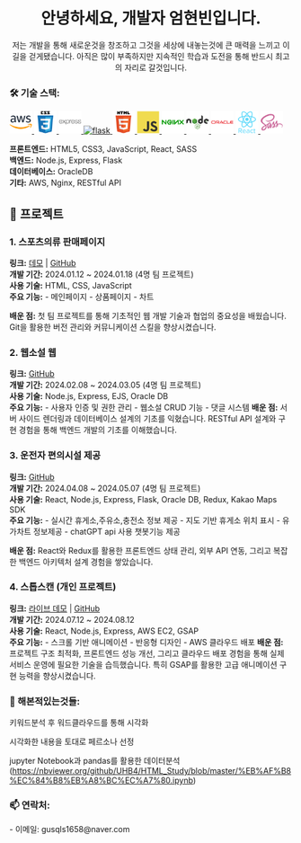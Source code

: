 <h1 align="center">안녕하세요,  개발자 엄현빈입니다.</h1>


<p align="center"> 
저는 개발을 통해 새로운것을 창조하고 그것을 세상에 내놓는것에 큰 매력을 느끼고 이 길을 걷게됐습니다. 
아직은 많이 부족하지만 지속적인 학습과 도전을 통해 반드시 최고의 자리로 갈것입니다.
</p>

<h3 align="left">🛠 기술 스택:</h3>

<p align="left"> <a href="https://aws.amazon.com" target="_blank" rel="noreferrer"> <img src="https://raw.githubusercontent.com/devicons/devicon/master/icons/amazonwebservices/amazonwebservices-original-wordmark.svg" alt="aws" width="40" height="40"/> </a> <a href="https://www.w3schools.com/css/" target="_blank" rel="noreferrer"> <img src="https://raw.githubusercontent.com/devicons/devicon/master/icons/css3/css3-original-wordmark.svg" alt="css3" width="40" height="40"/> </a> <a href="https://expressjs.com" target="_blank" rel="noreferrer"> <img src="https://raw.githubusercontent.com/devicons/devicon/master/icons/express/express-original-wordmark.svg" alt="express" width="40" height="40"/> </a> <a href="https://flask.palletsprojects.com/" target="_blank" rel="noreferrer"> <img src="https://www.vectorlogo.zone/logos/pocoo_flask/pocoo_flask-icon.svg" alt="flask" width="40" height="40"/> </a> <a href="https://www.w3.org/html/" target="_blank" rel="noreferrer"> <img src="https://raw.githubusercontent.com/devicons/devicon/master/icons/html5/html5-original-wordmark.svg" alt="html5" width="40" height="40"/> </a> <a href="https://developer.mozilla.org/en-US/docs/Web/JavaScript" target="_blank" rel="noreferrer"> <img src="https://raw.githubusercontent.com/devicons/devicon/master/icons/javascript/javascript-original.svg" alt="javascript" width="40" height="40"/> </a> <a href="https://www.nginx.com" target="_blank" rel="noreferrer"> <img src="https://raw.githubusercontent.com/devicons/devicon/master/icons/nginx/nginx-original.svg" alt="nginx" width="40" height="40"/> </a> <a href="https://nodejs.org" target="_blank" rel="noreferrer"> <img src="https://raw.githubusercontent.com/devicons/devicon/master/icons/nodejs/nodejs-original-wordmark.svg" alt="nodejs" width="40" height="40"/> </a> <a href="https://www.oracle.com/" target="_blank" rel="noreferrer"> <img src="https://raw.githubusercontent.com/devicons/devicon/master/icons/oracle/oracle-original.svg" alt="oracle" width="40" height="40"/> </a> <a href="https://reactjs.org/" target="_blank" rel="noreferrer"> <img src="https://raw.githubusercontent.com/devicons/devicon/master/icons/react/react-original-wordmark.svg" alt="react" width="40" height="40"/> </a> <a href="https://sass-lang.com" target="_blank" rel="noreferrer"> <img src="https://raw.githubusercontent.com/devicons/devicon/master/icons/sass/sass-original.svg" alt="sass" width="40" height="40"/> </a> </p>


<p align="left">
<strong>프론트엔드:</strong> HTML5, CSS3, JavaScript, React, SASS<br>
<strong>백엔드:</strong> Node.js, Express, Flask<br>
<strong>데이터베이스:</strong> OracleDB<br>
<strong>기타:</strong> AWS, Nginx, RESTful API
</p>

<h2>🚀 프로젝트</h2>

<h3>1. 스포츠의류 판매페이지</h3>
<strong>링크:</strong> <a href="https://uhb4.github.io/TEAMTWO/">데모</a> | <a href="https://github.com/uhB4/TEAMTWO/">GitHub</a><br>
<strong>개발 기간:</strong> 2024.01.12 ~ 2024.01.18 (4명 팀 프로젝트)<br>
<strong>사용 기술:</strong> HTML, CSS, JavaScript<br>
<strong>주요 기능:</strong>
- 메인페이지 
- 상품페이지
- 차트 


  <strong>배운 점:</strong> 첫 팀 프로젝트를 통해 기초적인 웹 개발 기술과 협업의 중요성을 배웠습니다. Git을 활용한 버전 관리와 커뮤니케이션 스킬을 향상시켰습니다.

<h3>2. 웹소설 웹</h3>
<strong>링크:</strong> <a href="https://github.com/UHB4/WebNovelSecondProject">GitHub</a><br>
<strong>개발 기간:</strong> 2024.02.08 ~ 2024.03.05 (4명 팀 프로젝트)<br>
<strong>사용 기술:</strong> Node.js, Express, EJS, Oracle DB<br>
<strong>주요 기능:</strong>
- 사용자 인증 및 권한 관리
- 웹소설 CRUD 기능
- 댓글 시스템
  <strong>배운 점:</strong> 서버 사이드 렌더링과 데이터베이스 설계의 기초를 익혔습니다. RESTful API 설계와 구현 경험을 통해 백엔드 개발의 기초를 이해했습니다.

<h3>3. 운전자 편의시설 제공</h3>
<strong>링크:</strong> <a href="https://github.com/UHB4/rest_area/tree/master/client">GitHub</a><br>
<strong>개발 기간:</strong> 2024.04.08 ~ 2024.05.07 (4명 팀 프로젝트)<br>
<strong>사용 기술:</strong> React, Node.js, Express, Flask, Oracle DB, Redux, Kakao Maps SDK<br>
<strong>주요 기능:</strong>
- 실시간 휴게소,주유소,충전소 정보 제공
- 지도 기반 휴게소 위치 표시
- 유가차트 정보제공
- chatGPT api 사용 챗봇기능 제공 

  <strong>배운 점:</strong> React와 Redux를 활용한 프론트엔드 상태 관리, 외부 API 연동, 그리고 복잡한 백엔드 아키텍처 설계 경험을 쌓았습니다.

<h3>4. 스톱스캔 (개인 프로젝트)</h3>
<strong>링크:</strong> <a href="https://stopscan.store">라이브 데모</a> | <a href="https://github.com/uhB4/stop_scan/">GitHub</a><br>
<strong>개발 기간:</strong> 2024.07.12 ~ 2024.08.12<br>
<strong>사용 기술:</strong> React, Node.js, Express, AWS EC2, GSAP<br>
<strong>주요 기능:</strong>
- 스크롤 기반 애니메이션
- 반응형 디자인
- AWS 클라우드 배포
  <strong>배운 점:</strong> 프로젝트 구조 최적화, 프론트엔드 성능 개선, 그리고 클라우드 배포 경험을 통해 실제 서비스 운영에 필요한 기술을 습득했습니다. 특히 GSAP를 활용한 고급 애니메이션 구현 능력을 향상시켰습니다.

<h3>🌱 해본적있는것들:</h3>
키워드분석 후 워드클라우드를 통해 시각화       


시각화한 내용을 토대로 페르소나 선정   

jupyter Notebook과 pandas를 활용한 데이터분석 (https://nbviewer.org/github/UHB4/HTML_Study/blob/master/%EB%AF%B8%EC%84%B8%EB%A8%BC%EC%A7%80.ipynb)


<h3>📫 연락처:</h3>
- 이메일: gusqls1658@naver.com
